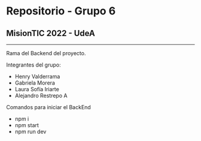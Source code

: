 # Repositorio - Grupo 6 
## MisionTIC 2022 - UdeA
---
Rama del Backend del proyecto.

Integrantes del grupo:
- Henry Valderrama
- Gabriela Morera
- Laura Sofía Iriarte
- Alejandro Restrepo A

Comandos para iniciar el BackEnd
- npm i
- npm start
- npm run dev 
